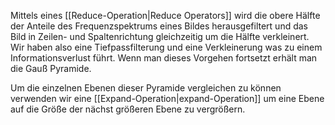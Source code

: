 Mittels eines [[Reduce-Operation|Reduce Operators]] wird die obere Hälfte der Anteile des Frequenzspektrums eines Bildes herausgefiltert und das Bild in Zeilen- und Spaltenrichtung gleichzeitig um die Hälfte verkleinert.
Wir haben also eine Tiefpassfilterung und eine Verkleinerung was zu einem Informationsverlust führt.
Wenn man dieses Vorgehen fortsetzt erhält man die Gauß Pyramide.

Um die einzelnen Ebenen dieser Pyramide vergleichen zu können verwenden wir eine [[Expand-Operation|expand-Operation]] um eine Ebene auf die Größe der nächst größeren Ebene zu vergrößern.